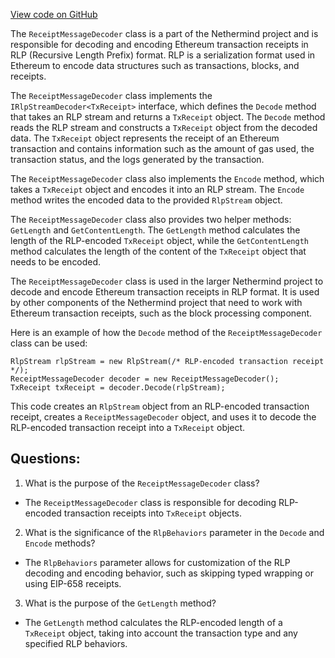 [View code on GitHub](https://github.com/NethermindEth/nethermind/src/Nethermind/Nethermind.Serialization.Rlp/ReceiptMessageDecoder.cs)

The `ReceiptMessageDecoder` class is a part of the Nethermind project and is responsible for decoding and encoding Ethereum transaction receipts in RLP (Recursive Length Prefix) format. RLP is a serialization format used in Ethereum to encode data structures such as transactions, blocks, and receipts. 

The `ReceiptMessageDecoder` class implements the `IRlpStreamDecoder<TxReceipt>` interface, which defines the `Decode` method that takes an RLP stream and returns a `TxReceipt` object. The `Decode` method reads the RLP stream and constructs a `TxReceipt` object from the decoded data. The `TxReceipt` object represents the receipt of an Ethereum transaction and contains information such as the amount of gas used, the transaction status, and the logs generated by the transaction.

The `ReceiptMessageDecoder` class also implements the `Encode` method, which takes a `TxReceipt` object and encodes it into an RLP stream. The `Encode` method writes the encoded data to the provided `RlpStream` object.

The `ReceiptMessageDecoder` class also provides two helper methods: `GetLength` and `GetContentLength`. The `GetLength` method calculates the length of the RLP-encoded `TxReceipt` object, while the `GetContentLength` method calculates the length of the content of the `TxReceipt` object that needs to be encoded.

The `ReceiptMessageDecoder` class is used in the larger Nethermind project to decode and encode Ethereum transaction receipts in RLP format. It is used by other components of the Nethermind project that need to work with Ethereum transaction receipts, such as the block processing component. 

Here is an example of how the `Decode` method of the `ReceiptMessageDecoder` class can be used:

```
RlpStream rlpStream = new RlpStream(/* RLP-encoded transaction receipt */);
ReceiptMessageDecoder decoder = new ReceiptMessageDecoder();
TxReceipt txReceipt = decoder.Decode(rlpStream);
```

This code creates an `RlpStream` object from an RLP-encoded transaction receipt, creates a `ReceiptMessageDecoder` object, and uses it to decode the RLP-encoded transaction receipt into a `TxReceipt` object.
## Questions: 
 1. What is the purpose of the `ReceiptMessageDecoder` class?
- The `ReceiptMessageDecoder` class is responsible for decoding RLP-encoded transaction receipts into `TxReceipt` objects.

2. What is the significance of the `RlpBehaviors` parameter in the `Decode` and `Encode` methods?
- The `RlpBehaviors` parameter allows for customization of the RLP decoding and encoding behavior, such as skipping typed wrapping or using EIP-658 receipts.

3. What is the purpose of the `GetLength` method?
- The `GetLength` method calculates the RLP-encoded length of a `TxReceipt` object, taking into account the transaction type and any specified RLP behaviors.